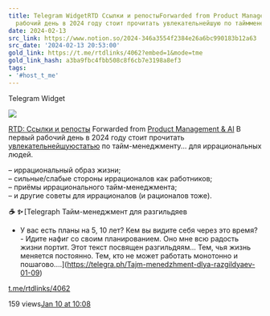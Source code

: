 ```yaml
---
title: Telegram WidgetRTD Ссылки и репостыForwarded from Product Management  AIВ первый
  рабочий день в 2024 году стоит прочитать увлекательнейшую по тайммене
date: 2024-02-13
src_link: https://www.notion.so/2024-346a3554f2384e26a6bc990183b12a63
src_date: '2024-02-13 20:53:00'
gold_link: https://t.me/rtdlinks/4062?embed=1&mode=tme
gold_link_hash: a3ba9fbc4fbb508c8f6cb7e3198a8ef3
tags:
- '#host_t_me'
---
```






Telegram Widget




















[*![](https://cdn4.cdn-telegram.org/file/OSP5eSN1Fh5Og4jH5NBxBc3QAzgqHjg8SyCD5TphYcAL91DciL-FdaFVdCUUE21blsgMX6_Euw6qYj0znJomfWcNm0CID6mfmfmqoMLJ15pqsco68PosPtf7kKP_X3OpDin34tBOFtdPMfbHiS9hOsiLuTZmoSV2ngxItKoATygKQt6QSA5vfY7RMnXgFnJ_mVX31etU3BuiWvWTlO0yCCj-cVm-HtfOrveectudQXBX6Xw-hoCfOC3V110Lp6591VwnJtY5SowUdpFWmm3ZSh2_bGQYm-VxafONrOneFzG28g3dnJRNPqM8J5ajxibmoOo6zvCbUHlrt03-GSAmwg.jpg)*](https://t.me/rtdlinks)



[RTD: Ссылки и репосты](https://t.me/rtdlinks)
Forwarded from [Product Management & AI](https://t.me/ruspm/2038)
В первый рабочий день в 2024 году стоит прочитать [увлекательнейшую](https://telegra.ph/Tajm-menedzhment-dlya-razgildyaev-01-09)[статью](https://telegra.ph/Tajm-menedzhment-dlya-razgildyaev-01-09) по тайм-менеджменту... для иррациональных людей.  
  
– иррациональный образ жизни;  
– сильные/слабые стороны иррационалов как работников;  
– приёмы иррационального тайм-менеджмента;  
– и другие советы для иррационалов (и рационалов тоже).  
  
***☕️*** ***✨***
[Telegraph
Тайм-менеджмент для разгильдяев
- У вас есть планы на 5, 10 лет? Кем вы видите себя через это время? - Идите нафиг со своим планированием. Оно мне всю радость жизни портит. Этот текст посвящен разгильдяям... Тем, чья жизнь меняется постоянно. Тем, кто не может работать монотонно и пошагово.…](https://telegra.ph/Tajm-menedzhment-dlya-razgildyaev-01-09)

[t.me/rtdlinks/4062](https://t.me/rtdlinks/4062)

159 views[Jan 10 at 10:08](https://t.me/rtdlinks/4062)